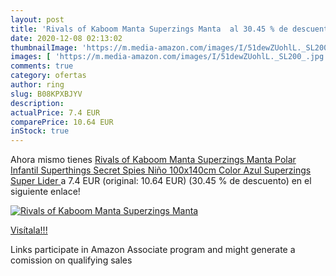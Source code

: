 ```yaml
---
layout: post
title: 'Rivals of Kaboom Manta Superzings Manta  al 30.45 % de descuento'
date: 2020-12-08 02:13:02
thumbnailImage: 'https://m.media-amazon.com/images/I/51dewZUohlL._SL200_.jpg'
images: [ 'https://m.media-amazon.com/images/I/51dewZUohlL._SL200_.jpg' ]
comments: true
category: ofertas
author: ring
slug: B08KPXBJYV
description:
actualPrice: 7.4 EUR
comparePrice: 10.64 EUR
inStock: true
---
```


Ahora mismo tienes [Rivals of Kaboom Manta Superzings Manta Polar Infantil Superthings Secret Spies Niño  100x140cm  Color Azul  Superzings Super Lider ](https://www.amazon.es/dp/B08KPXBJYV/?tag=tolees-21) a 7.4 EUR (original: 10.64 EUR) (30.45 %  de descuento) en el siguiente enlace!

[![Rivals of Kaboom Manta Superzings Manta ](https://m.media-amazon.com/images/I/51dewZUohlL._SL200_.jpg)](https://www.amazon.es/dp/B08KPXBJYV/?tag=tolees-21)

[Visítala!!!](https://www.amazon.es/dp/B08KPXBJYV/?tag=tolees-21)

Links participate in Amazon Associate program and might generate a comission on qualifying sales
